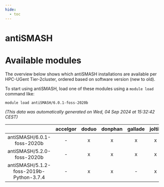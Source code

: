 ```yaml
---
hide:
  - toc
---
```


antiSMASH
=========

# Available modules


The overview below shows which antiSMASH installations are available per HPC-UGent Tier-2cluster, ordered based on software version (new to old).

To start using antiSMASH, load one of these modules using a `module load` command like:

```shell
module load antiSMASH/6.0.1-foss-2020b
```

*(This data was automatically generated on Wed, 04 Sep 2024 at 15:32:42 CEST)*  

| |accelgor|doduo|donphan|gallade|joltik|shinx|skitty|
| :---: | :---: | :---: | :---: | :---: | :---: | :---: | :---: |
|antiSMASH/6.0.1-foss-2020b|-|x|x|x|x|-|x|
|antiSMASH/5.2.0-foss-2020b|-|x|x|x|x|-|x|
|antiSMASH/5.1.2-foss-2019b-Python-3.7.4|-|x|x|-|x|-|x|
